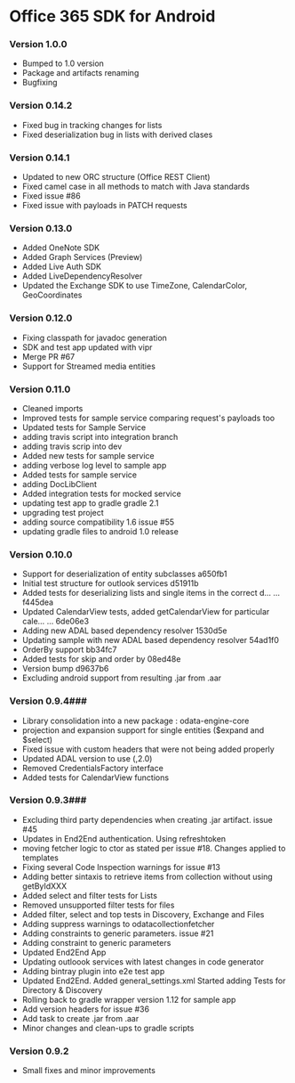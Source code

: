 # Office 365 SDK for Android  #

### Version 1.0.0 ###

* Bumped to 1.0 version
* Package and artifacts renaming
* Bugfixing

### Version 0.14.2 ###

* Fixed bug in tracking changes for lists
* Fixed deserialization bug in lists with derived clases

### Version 0.14.1 ### 
 
* Updated to new ORC structure (Office REST Client)
* Fixed camel case in all methods to match with Java standards
* Fixed issue #86
* Fixed issue with payloads in PATCH requests

### Version 0.13.0 ### 

* Added OneNote SDK 
* Added Graph Services (Preview)
* Added Live Auth SDK
* Added LiveDependencyResolver
* Updated the Exchange SDK to use TimeZone, CalendarColor, GeoCoordinates
 
### Version 0.12.0 ### 

* Fixing classpath for javadoc generation
* SDK and test app updated with vipr
* Merge PR #67
* Support for Streamed media entities

### Version 0.11.0 ###

*  Cleaned imports
*  Improved tests for sample service comparing request's payloads too
*  Updated tests for Sample Service
*  adding travis script into integration branch
*  adding travis scrip into dev
*  Added new tests for sample service
*  adding verbose log level to sample app
*  Added tests for sample service
*  adding DocLibClient
*  Added integration tests for mocked service
*  updating test app to gradle gradle 2.1
*  upgrading test project
*  adding source compatibility 1.6 issue #55
*  updating gradle files to android 1.0 release


### Version 0.10.0 ###

*	Support for deserialization of entity subclasses	a650fb1
*	Initial test structure for outlook services	d51911b
* Added tests for deserializing lists and single items in the correct d… …	f445dea
*	Updated CalendarView tests, added getCalendarView for particular cale… …	6de06e3
* Adding new ADAL based dependency resolver	1530d5e
* Updating sample with new ADAL based dependency resolver	54ad1f0
* OrderBy support	bb34fc7
* Added tests for skip and order by	08ed48e
* Version bump	d9637b6
*	Excluding android support from resulting .jar from .aar


### Version 0.9.4###

* Library consolidation into a new package : odata-engine-core
* projection and expansion support for single entities ($expand and $select)
* Fixed issue with custom headers that were not being added properly
* Updated ADAL version to use (,2.0)
* Removed CredentialsFactory interface
* Added tests for CalendarView functions

### Version 0.9.3###

* Excluding third party dependencies when creating .jar artifact. issue #45
* Updates in End2End authentication. Using refreshtoken
* moving fetcher logic to ctor as stated per issue #18. Changes applied to templates
* Fixing several Code Inspection warnings for issue #13
* Adding better sintaxis to retrieve items from collection without using getByIdXXX
* Added select and filter tests for Lists
* Removed unsupported filter tests for files
* Added filter, select and top tests in Discovery, Exchange and Files
* Adding suppress warnings to odatacollectionfetcher
* Adding constraints to generic parameters. issue #21
* Adding constraint to generic parameters
* Updated End2End App
* Updating outloook services with latest changes in code generator
* Adding bintray plugin into e2e test app
* Updated End2End. Added general_settings.xml Started adding Tests for Directory & Discovery
* Rolling back to gradle wrapper version 1.12 for sample app
* Add version headers for issue #36
* Add task to create .jar from .aar
* Minor changes and clean-ups to gradle scripts

### Version 0.9.2 ###
* Small fixes and minor improvements
